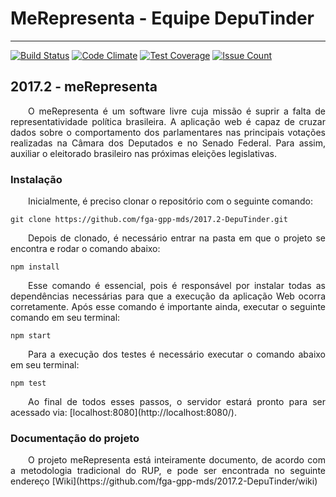 # MeRepresenta - Equipe DepuTinder

_____
[![Build Status](https://travis-ci.org/fga-gpp-mds/2017.2-DepuTinder.svg?branch=development)](https://travis-ci.org/fga-gpp-mds/2017.2-DepuTinder)
[![Code Climate](https://codeclimate.com/github/fga-gpp-mds/2017.2-DepuTinder/badges/gpa.svg)](https://codeclimate.com/github/fga-gpp-mds/2017.2-DepuTinder)
[![Test Coverage](https://codeclimate.com/github/fga-gpp-mds/2017.2-DepuTinder/badges/coverage.svg)](https://codeclimate.com/github/fga-gpp-mds/2017.2-DepuTinder/coverage)
[![Issue Count](https://codeclimate.com/github/fga-gpp-mds/2017.2-DepuTinder/badges/issue_count.svg)](https://codeclimate.com/github/fga-gpp-mds/2017.2-DepuTinder)

## 2017.2 - meRepresenta

<p align="justify">&emsp;&emsp;O meRepresenta é um software livre cuja missão é suprir a falta de representatividade política brasileira. A aplicação web é capaz de cruzar dados sobre o comportamento dos parlamentares nas principais votações realizadas na Câmara dos Deputados e no Senado Federal. Para assim, auxiliar o eleitorado brasileiro nas próximas eleições legislativas.   </p>

### Instalação

<p align="justify">&emsp;&emsp;Inicialmente, é preciso clonar o repositório com o seguinte comando:</p>

```
git clone https://github.com/fga-gpp-mds/2017.2-DepuTinder.git
```

<p align="justify">&emsp;&emsp;Depois de clonado, é necessário entrar na pasta em que o projeto se encontra e rodar o comando abaixo:</p>

```
npm install
```

<p align="justify">&emsp;&emsp;Esse comando é essencial, pois é responsável por instalar todas as dependências necessárias para que a execução da aplicação Web ocorra corretamente. Após esse comando é importante ainda, executar o seguinte comando em seu terminal:</p>

```
npm start
```
<p align="justify">&emsp;&emsp;Para a execução dos testes é necessário executar o comando abaixo em seu terminal:</p>

```
npm test
```

<p align="justify">&emsp;&emsp;Ao final de todos esses passos, o servidor estará pronto para ser acessado via:
[localhost:8080](http://localhost:8080/).</p>

### Documentação do projeto

<p align="justify">&emsp;&emsp;O projeto meRepresenta está inteiramente documento, de acordo com a metodologia tradicional do RUP, e pode ser encontrada no seguinte endereço [Wiki](https://github.com/fga-gpp-mds/2017.2-DepuTinder/wiki)</p>
